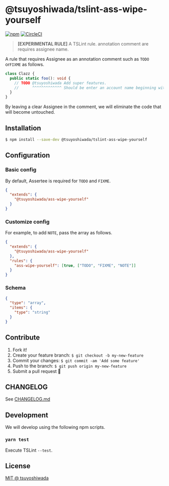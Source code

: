 # @tsuyoshiwada/tslint-ass-wipe-yourself

[![npm](https://img.shields.io/npm/v/@tsuyoshiwada/tslint-ass-wipe-yourself.svg)](https://www.npmjs.com/package/@tsuyoshiwada/tslint-ass-wipe-yourself)
[![CircleCI](https://circleci.com/gh/tsuyoshiwada/tslint-ass-wipe-yourself.svg?style=svg)](https://circleci.com/gh/tsuyoshiwada/tslint-ass-wipe-yourself)

> **[EXPERIMENTAL RULE]** A TSLint rule. annotation comment are requires assignee name.

A rule that requires Assignee as an annotation comment such as `TODO` or`FIXME` as follows.

```typescript
class Clazz {
  public static foo(): void {
    // TODO @tsuyoshiwada Add super features.
    //      ^^^^^^^^^^^^^ Should be enter an account name beginning with `@`
  }
}
```

By leaving a clear Assignee in the comment, we will eliminate the code that will become untouched.

## Installation

```bash
$ npm install --save-dev @tsuyoshiwada/tslint-ass-wipe-yourself
```

## Configuration

### Basic config

By default, Assertee is required for `TODO` and `FIXME`.

```json
{
  "extends": {
    "@tsuyoshiwada/ass-wipe-yourself"
  }
}
```

### Customize config

For example, to add `NOTE`, pass the array as follows.

```json
{
  "extends": {
    "@tsuyoshiwada/ass-wipe-yourself"
  },
  "rules": {
    "ass-wipe-yourself": [true, ["TODO", "FIXME", "NOTE"]]
  }
}
```

### Schema

```json
{
  "type": "array",
  "items": {
    "type": "string"
  }
}
```

## Contribute

1.  Fork it!
2.  Create your feature branch: `$ git checkout -b my-new-feature`
3.  Commit your changes: `$ git commit -am 'Add some feature'`
4.  Push to the branch: `$ git push origin my-new-feature`
5.  Submit a pull request :muscle:

## CHANGELOG

See [CHANGELOG.md](./CHANGELOG.md)

## Development

We will develop using the following npm scripts.

### `yarn test`

Execute TSLint `--test`.

## License

[MIT @ tsuyoshiwada](./LICENSE)
